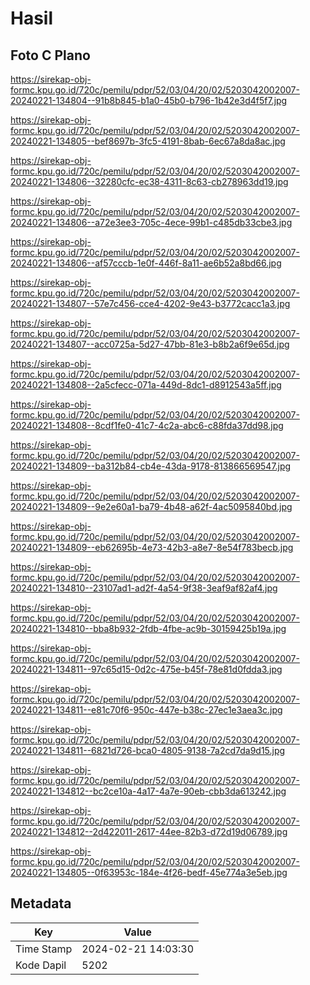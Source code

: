 # Hasil

## Foto C Plano

https://sirekap-obj-formc.kpu.go.id/720c/pemilu/pdpr/52/03/04/20/02/5203042002007-20240221-134804--91b8b845-b1a0-45b0-b796-1b42e3d4f5f7.jpg

https://sirekap-obj-formc.kpu.go.id/720c/pemilu/pdpr/52/03/04/20/02/5203042002007-20240221-134805--bef8697b-3fc5-4191-8bab-6ec67a8da8ac.jpg

https://sirekap-obj-formc.kpu.go.id/720c/pemilu/pdpr/52/03/04/20/02/5203042002007-20240221-134806--32280cfc-ec38-4311-8c63-cb278963dd19.jpg

https://sirekap-obj-formc.kpu.go.id/720c/pemilu/pdpr/52/03/04/20/02/5203042002007-20240221-134806--a72e3ee3-705c-4ece-99b1-c485db33cbe3.jpg

https://sirekap-obj-formc.kpu.go.id/720c/pemilu/pdpr/52/03/04/20/02/5203042002007-20240221-134806--af57cccb-1e0f-446f-8a11-ae6b52a8bd66.jpg

https://sirekap-obj-formc.kpu.go.id/720c/pemilu/pdpr/52/03/04/20/02/5203042002007-20240221-134807--57e7c456-cce4-4202-9e43-b3772cacc1a3.jpg

https://sirekap-obj-formc.kpu.go.id/720c/pemilu/pdpr/52/03/04/20/02/5203042002007-20240221-134807--acc0725a-5d27-47bb-81e3-b8b2a6f9e65d.jpg

https://sirekap-obj-formc.kpu.go.id/720c/pemilu/pdpr/52/03/04/20/02/5203042002007-20240221-134808--2a5cfecc-071a-449d-8dc1-d8912543a5ff.jpg

https://sirekap-obj-formc.kpu.go.id/720c/pemilu/pdpr/52/03/04/20/02/5203042002007-20240221-134808--8cdf1fe0-41c7-4c2a-abc6-c88fda37dd98.jpg

https://sirekap-obj-formc.kpu.go.id/720c/pemilu/pdpr/52/03/04/20/02/5203042002007-20240221-134809--ba312b84-cb4e-43da-9178-813866569547.jpg

https://sirekap-obj-formc.kpu.go.id/720c/pemilu/pdpr/52/03/04/20/02/5203042002007-20240221-134809--9e2e60a1-ba79-4b48-a62f-4ac5095840bd.jpg

https://sirekap-obj-formc.kpu.go.id/720c/pemilu/pdpr/52/03/04/20/02/5203042002007-20240221-134809--eb62695b-4e73-42b3-a8e7-8e54f783becb.jpg

https://sirekap-obj-formc.kpu.go.id/720c/pemilu/pdpr/52/03/04/20/02/5203042002007-20240221-134810--23107ad1-ad2f-4a54-9f38-3eaf9af82af4.jpg

https://sirekap-obj-formc.kpu.go.id/720c/pemilu/pdpr/52/03/04/20/02/5203042002007-20240221-134810--bba8b932-2fdb-4fbe-ac9b-30159425b19a.jpg

https://sirekap-obj-formc.kpu.go.id/720c/pemilu/pdpr/52/03/04/20/02/5203042002007-20240221-134811--97c65d15-0d2c-475e-b45f-78e81d0fdda3.jpg

https://sirekap-obj-formc.kpu.go.id/720c/pemilu/pdpr/52/03/04/20/02/5203042002007-20240221-134811--e81c70f6-950c-447e-b38c-27ec1e3aea3c.jpg

https://sirekap-obj-formc.kpu.go.id/720c/pemilu/pdpr/52/03/04/20/02/5203042002007-20240221-134811--6821d726-bca0-4805-9138-7a2cd7da9d15.jpg

https://sirekap-obj-formc.kpu.go.id/720c/pemilu/pdpr/52/03/04/20/02/5203042002007-20240221-134812--bc2ce10a-4a17-4a7e-90eb-cbb3da613242.jpg

https://sirekap-obj-formc.kpu.go.id/720c/pemilu/pdpr/52/03/04/20/02/5203042002007-20240221-134812--2d422011-2617-44ee-82b3-d72d19d06789.jpg

https://sirekap-obj-formc.kpu.go.id/720c/pemilu/pdpr/52/03/04/20/02/5203042002007-20240221-134805--0f63953c-184e-4f26-bedf-45e774a3e5eb.jpg


## Metadata

| Key        | Value               |
| ---------- | ------------------- |
| Time Stamp | 2024-02-21 14:03:30 |
| Kode Dapil | 5202                |



